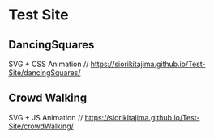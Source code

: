 # Test Site
## DancingSquares
SVG + CSS Animation // 
https://siorikitajima.github.io/Test-Site/dancingSquares/
## Crowd Walking
SVG + JS Animation // 
https://siorikitajima.github.io/Test-Site/crowdWalking/
